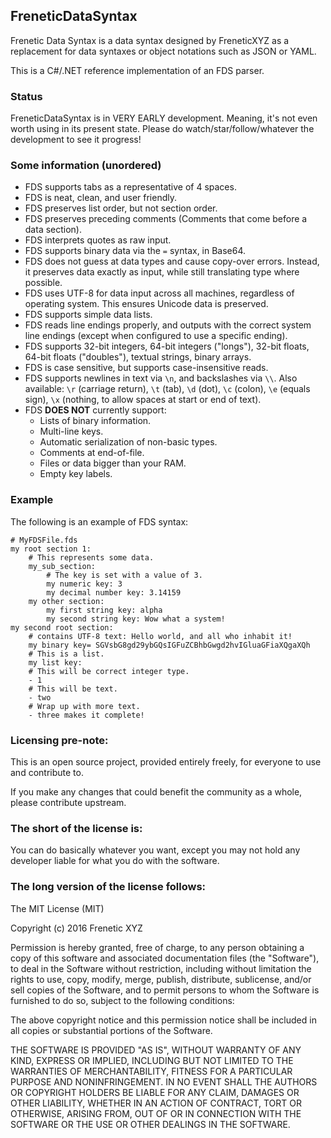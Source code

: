 FreneticDataSyntax
------------------

Frenetic Data Syntax is a data syntax designed by FreneticXYZ as a replacement for data syntaxes or object notations such as JSON or YAML.

This is a C#/.NET reference implementation of an FDS parser.

### Status

FreneticDataSyntax is in VERY EARLY development. Meaning, it's not even worth using in its present state. Please do watch/star/follow/whatever the development to see it progress!

### Some information (unordered)

- FDS supports tabs as a representative of 4 spaces.
- FDS is neat, clean, and user friendly.
- FDS preserves list order, but not section order.
- FDS preserves preceding comments (Comments that come before a data section).
- FDS interprets quotes as raw input.
- FDS supports binary data via the `=` syntax, in Base64.
- FDS does not guess at data types and cause copy-over errors. Instead, it preserves data exactly as input, while still translating type where possible.
- FDS uses UTF-8 for data input across all machines, regardless of operating system. This ensures Unicode data is preserved.
- FDS supports simple data lists.
- FDS reads line endings properly, and outputs with the correct system line endings (except when configured to use a specific ending).
- FDS supports 32-bit integers, 64-bit integers ("longs"), 32-bit floats, 64-bit floats ("doubles"), textual strings, binary arrays.
- FDS is case sensitive, but supports case-insensitive reads.
- FDS supports newlines in text via `\n`, and backslashes via `\\`. Also available: `\r` (carriage return), `\t` (tab), `\d` (dot), `\c` (colon), `\e` (equals sign), `\x` (nothing, to allow spaces at start or end of text).
- FDS **DOES NOT** currently support:
	- Lists of binary information.
	- Multi-line keys.
	- Automatic serialization of non-basic types.
	- Comments at end-of-file.
	- Files or data bigger than your RAM.
	- Empty key labels.

### Example

The following is an example of FDS syntax:

```FDS
# MyFDSFile.fds
my root section 1:
    # This represents some data.
    my_sub_section:
        # The key is set with a value of 3.
        my numeric key: 3
        my decimal number key: 3.14159
    my other section:
        my first string key: alpha
        my second string key: Wow what a system!
my second root section:
    # contains UTF-8 text: Hello world, and all who inhabit it!
    my binary key= SGVsbG8gd29ybGQsIGFuZCBhbGwgd2hvIGluaGFiaXQgaXQh
	# This is a list.
    my list key:
	# This will be correct integer type.
    - 1
	# This will be text.
    - two
	# Wrap up with more text.
    - three makes it complete!
```

### Licensing pre-note:

This is an open source project, provided entirely freely, for everyone to use and contribute to.

If you make any changes that could benefit the community as a whole, please contribute upstream.

### The short of the license is:

You can do basically whatever you want, except you may not hold any developer liable for what you do with the software.

### The long version of the license follows:

The MIT License (MIT)

Copyright (c) 2016 Frenetic XYZ

Permission is hereby granted, free of charge, to any person obtaining a copy
of this software and associated documentation files (the "Software"), to deal
in the Software without restriction, including without limitation the rights
to use, copy, modify, merge, publish, distribute, sublicense, and/or sell
copies of the Software, and to permit persons to whom the Software is
furnished to do so, subject to the following conditions:

The above copyright notice and this permission notice shall be included in all
copies or substantial portions of the Software.

THE SOFTWARE IS PROVIDED "AS IS", WITHOUT WARRANTY OF ANY KIND, EXPRESS OR
IMPLIED, INCLUDING BUT NOT LIMITED TO THE WARRANTIES OF MERCHANTABILITY,
FITNESS FOR A PARTICULAR PURPOSE AND NONINFRINGEMENT. IN NO EVENT SHALL THE
AUTHORS OR COPYRIGHT HOLDERS BE LIABLE FOR ANY CLAIM, DAMAGES OR OTHER
LIABILITY, WHETHER IN AN ACTION OF CONTRACT, TORT OR OTHERWISE, ARISING FROM,
OUT OF OR IN CONNECTION WITH THE SOFTWARE OR THE USE OR OTHER DEALINGS IN THE
SOFTWARE.


